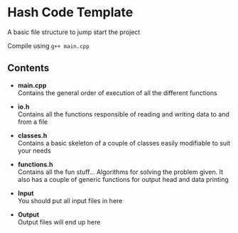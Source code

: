 # Hash Code Template

A basic file structure to jump start the project

Compile using `g++ main.cpp`

## Contents

-  **main.cpp**  
   Contains the general order of execution of all the different functions

-  **io.h**  
   Contains all the functions responsible of reading and writing data to and from a file

-  **classes.h**  
   Contains a basic skeleton of a couple of classes easily modifiable to suit your needs

-  **functions.h**  
   Contains all the fun stuff... Algorithms for solving the problem given. It also has a couple of generic functions for output head and data printing

-  **Input**  
   You should put all input files in here

-  **Output**  
   Output files will end up here
